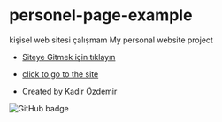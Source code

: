 # personel-page-example

kişisel web sitesi çalışmam
My personal website project

- [Siteye Gitmek için tıklayın](https://kadirozdemir00.netlify.app/)
- [click to go to the site](https://kadirozdemir00.netlify.app/)

- Created by Kadir Özdemir

<img src="https://i.hizliresim.com/l6h3nme.png" alt="GitHub badge" target="_blank" />
